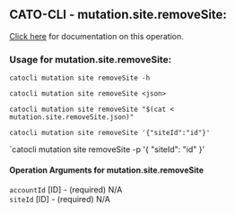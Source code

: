 
## CATO-CLI - mutation.site.removeSite:
[Click here](https://api.catonetworks.com/documentation/#mutation-mutation.site.removeSite) for documentation on this operation.

### Usage for mutation.site.removeSite:

`catocli mutation site removeSite -h`

`catocli mutation site removeSite <json>`

`catocli mutation site removeSite "$(cat < mutation.site.removeSite.json)"`

`catocli mutation site removeSite '{"siteId":"id"}'`

`catocli mutation site removeSite -p '{
    "siteId": "id"
}'


#### Operation Arguments for mutation.site.removeSite ####

`accountId` [ID] - (required) N/A    
`siteId` [ID] - (required) N/A    
